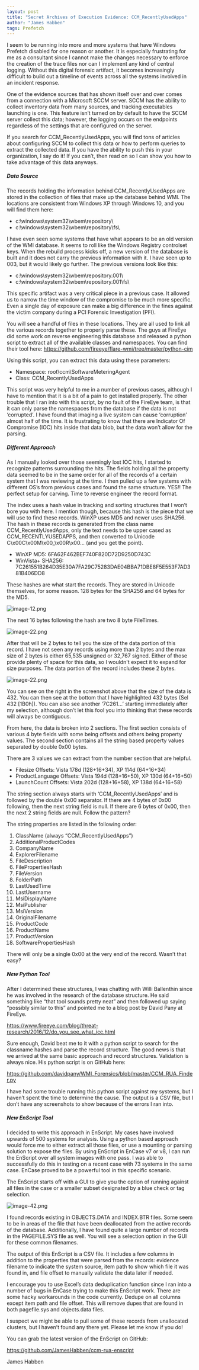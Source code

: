 ```yaml
---
layout: post
title: "Secret Archives of Execution Evidence: CCM_RecentlyUsedApps"
author: "James Habben"
tags: Prefetch
---
```


I seem to be running into more and more systems that have Windows Prefetch disabled for one reason or another. It is especially frustrating for me as a consultant since I cannot make the changes necessary to enforce the creation of the trace files nor can I implement any kind of central logging. Without this digital forensic artifact, it becomes increasingly difficult to build out a timeline of events across all the systems involved in an incident response.

One of the evidence sources that has shown itself over and over comes from a connection with a Microsoft SCCM server. SCCM has the ability to collect inventory data from many sources, and tracking executables launching is one. This feature isn’t turned on by default to have the SCCM server collect this data; however, the logging occurs on the endpoints regardless of the settings that are configured on the server.

If you search for CCM_RecentlyUsedApps, you will find tons of articles about configuring SCCM to collect this data or how to perform queries to extract the collected data. If you have the ability to push this in your organization, I say do it! If you can’t, then read on so I can show you how to take advantage of this data anyways.

##### Data Source

The records holding the information behind CCM_RecentlyUsedApps are stored in the collection of files that make up the database behind WMI. The locations are consistent from Windows XP through Windows 10, and you will find them here:

- c:\windows\system32\wbem\repository\
- c:\windows\system32\wbem\repository\fs\

I have even seen some systems that have what appears to be an old version of the WMI database. It seems to roll like the Windows Registry controlset keys. When the rebuild process kicks off, a new version of the database is built and it does not carry the previous information with it. I have seen up to 003, but it would likely go further. The previous versions look like this:

- c:\windows\system32\wbem\repository.001\
- c:\windows\system32\wbem\repository.001\fs\

This specific artifact was a very critical piece in a previous case. It allowed us to narrow the time window of the compromise to be much more specific. Even a single day of exposure can make a big difference in the fines against the victim company during a PCI Forensic Investigation (PFI).

You will see a handful of files in these locations. They are all used to link all the various records together to properly parse these. The guys at FireEye did some work on reverse engineering this database and released a python script to extract all of the available classes and namespaces. You can find their tool here: https://github.com/fireeye/flare-wmi/tree/master/python-cim

Using this script, you can extract this data using these parameters:

- Namespace: root\ccm\SoftwareMeteringAgent
- Class: CCM_RecentlyUsedApps

This script was very helpful to me in a number of previous cases, although I have to mention that it is a bit of a pain to get installed properly. The other trouble that I ran into with this script, by no fault of the FireEye team, is that it can only parse the namespaces from the database if the data is not ‘corrupted’. I have found that imaging a live system can cause ‘corruption’ almost half of the time. It is frustrating to know that there are Indicator Of Compromise (IOC) hits inside that data blob, but the data won’t allow for the parsing.

##### Different Approach

As I manually looked over those seemingly lost IOC hits, I started to recognize patterns surrounding the hits. The fields holding all the property data seemed to be in the same order for all of the records of a certain system that I was reviewing at the time. I then pulled up a few systems with different OS’s from previous cases and found the same structure. YES!! The perfect setup for carving. Time to reverse engineer the record format.

The index uses a hash value in tracking and sorting structures that I won’t bore you with here. I mention though, because this hash is the piece that we will use to find these records. WinXP uses MD5 and newer uses SHA256. The hash in these records is generated from the class name CCM_RecentlyUsedApps, only the text needs to be upper cased as CCM_RECENTLYUSEDAPPS, and then converted to Unicode C\x00C\x00M\x00_\x00R\x00… (and you get the point).

- WinXP MD5: 6FA62F462BEF740F820D72D9250D743C
- WinVista+ SHA256: 7C261551B264D35E30A7FA29C75283DAE04BBA71DBE8F5E553F7AD381B406DD8

These hashes are what start the records. They are stored in Unicode themselves, for some reason. 128 bytes for the SHA256 and 64 bytes for the MD5.

![image-12.png](/images/2017/02/image-12.png)

The next 16 bytes following the hash are two 8 byte FileTimes.

![image-22.png](/images/2017/02/image-22.png)

After that will be 2 bytes to tell you the size of the data portion of this record. I have not seen any records using more than 2 bytes and the max size of 2 bytes is either 65,535 unsigned or 32,767 signed. Either of those provide plenty of space for this data, so I wouldn't expect it to expand for size purposes. The data portion of the record includes these 2 bytes.

![image-22.png](/images/2017/02/image-32.png)

You can see on the right in the screenshot above that the size of the data is 432. You can then see at the bottom that I have highlighted 432 bytes (Sel 432 [1B0h]). You can also see another ‘7C261…’ starting immediately after my selection, although don’t let this fool you into thinking that these records will always be contiguous.

From here, the data is broken into 2 sections. The first section consists of various 4 byte fields with some being offsets and others being property values. The second section contains all the string based property values separated by double 0x00 bytes.

There are 3 values we can extract from the number section that are helpful.

- Filesize Offsets: Vista 178d (128+16+34), XP 114d (64+16+34)
- ProductLanguage Offsets: Vista 194d (128+16+50), XP 130d (64+16+50)
- LaunchCount Offsets: Vista 202d (128+16+58), XP 138d (64+16+58)

The string section always starts with ‘CCM_RecentlyUsedApps’ and is followed by the double 0x00 separator. If there are 4 bytes of 0x00 following, then the next string field is null. If there are 6 bytes of 0x00, then the next 2 string fields are null. Follow the pattern?

The string properties are listed in the following order:

1. ClassName (always “CCM_RecentlyUsedApps”)
2. AdditionalProductCodes
3. CompanyName
4. ExplorerFilename
5. FileDescription
6. FilePropertiesHash
7. FileVersion
8. FolderPath
9. LastUsedTime
10. LastUsername
11. MsiDisplayName
12. MsiPublisher
13. MsiVersion
14. OriginalFilename
15. ProductCode
16. ProductName
17. ProductVersion
18. SoftwarePropertiesHash

There will only be a single 0x00 at the very end of the record. Wasn’t that easy?

##### New Python Tool


After I determined these structures, I was chatting with Willi Ballenthin since he was involved in the research of the database structure. He said something like “that tool sounds pretty neat” and then followed up saying “possibly similar to this” and pointed me to a blog post by David Pany at FireEye.

https://www.fireeye.com/blog/threat-research/2016/12/do_you_see_what_icc.html

Sure enough, David beat me to it with a python script to search for the classname hashes and parse the record structure. The good news is that we arrived at the same basic approach and record structures. Validation is always nice. His python script is on GitHub here: 

https://github.com/davidpany/WMI_Forensics/blob/master/CCM_RUA_Finder.py

I have had some trouble running this python script against my systems, but I haven’t spent the time to determine the cause. The output is a CSV file, but I don’t have any screenshots to show because of the errors I ran into.

##### New EnScript Tool

I decided to write this approach in EnScript. My cases have involved upwards of 500 systems for analysis. Using a python based approach would force me to either extract all those files, or use a mounting or parsing solution to expose the files. By using EnScript in EnCase v7 or v8, I can run the EnScript over all system images with one pass. I was able to successfully do this in testing on a recent case with 73 systems in the same case. EnCase proved to be a powerful tool in this specific scenario.

The EnScript starts off with a GUI to give you the option of running against all files in the case or a smaller subset designated by a blue check or tag selection.

![image-42.png](/images/2017/02/image-42.png)

I found records existing in OBJECTS.DATA and INDEX.BTR files. Some seem to be in areas of the file that have been deallocated from the active records of the database. Additionally, I have found quite a large number of records in the PAGEFILE.SYS file as well. You will see a selection option in the GUI for these common filenames.

The output of this EnScript is a CSV file. It includes a few columns in addition to the properties that were parsed from the records: evidence filename to indicate the system source, item path to show which file it was found in, and file offset to manually validate the data later if needed.

I encourage you to use Excel’s data deduplication function since I ran into a number of bugs in EnCase trying to make this EnScript work. There are some hacky workarounds in the code currently. Dedupe on all columns except item path and file offset. This will remove dupes that are found in both pagefile.sys and objects.data files.

I suspect we might be able to pull some of these records from unallocated clusters, but I haven’t found any there yet. Please let me know if you do!

You can grab the latest version of the EnScript on GitHub: 

https://github.com/JamesHabben/ccm-rua-enscript

James Habben
